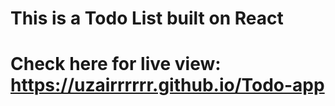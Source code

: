 # This is a Todo List built on React

# Check here for live view: https://uzairrrrrr.github.io/Todo-app